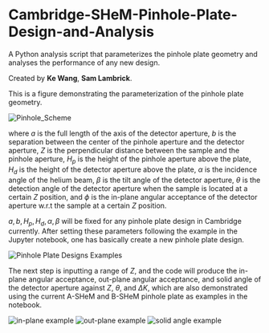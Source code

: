 # Cambridge-SHeM-Pinhole-Plate-Design-and-Analysis

A Python analysis script that parameterizes the pinhole plate geometry and analyses the performance of any new design.

Created by **Ke Wang**, **Sam Lambrick**.

This is a figure demonstrating the parameterization of the pinhole plate geometry.

![Pinhole_Scheme](https://github.com/user-attachments/assets/abcc9f5e-898d-49f5-aa07-7d5b6fdba1e3)

where $a$ is the full length of the axis of the detector aperture, $b$ is the separation between the center of the pinhole aperture and the detector aperture, $Z$ is the perpendicular distance between the sample and the pinhole aperture, $H_p$ is the height of the pinhole aperture above the plate, $H_d$ is the height of the detector aperture above the plate, $\alpha$ is the incidence angle of the helium beam, $\beta$ is the tilt angle of the detector aperture, $\theta$ is the detection angle of the detector aperture when the sample is located at a certain $Z$ position, and $\phi$ is the in-plane angular acceptance of the detector aperture w.r.t the sample at a certain $Z$ position.

$a,b,H_p,H_d,\alpha,\beta$ will be fixed for any pinhole plate design in Cambridge currently. After setting these parameters following the example in the Jupyter notebook, one has basically create a new pinhole plate design. 

![Pinhole Plate Designs Examples](https://github.com/user-attachments/assets/fe3645fc-271d-4156-8f15-775072622648)

The next step is inputting a range of $Z$, and the code will produce the in-plane angular acceptance, out-plane angular acceptance, and solid angle of the detector aperture against $Z$, $\theta$, and $\Delta K$, which are also demonstrated using the current A-SHeM and B-SHeM pinhole plate as examples in the notebook.

![in-plane example](https://github.com/user-attachments/assets/9e5bfd27-82d0-4198-ac71-d2075ae8ec55)
![out-plane example](https://github.com/user-attachments/assets/93cd95c4-fbaa-4b39-b21f-99bb5e3a57cd)
![solid angle example](https://github.com/user-attachments/assets/b675001f-9f67-46e2-89ba-77febef5e6e5)

